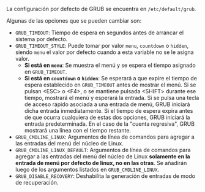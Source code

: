 La configuración por defecto de GRUB se encuentra en `/etc/default/grub`.

Algunas de las opciones que se pueden cambiar son:

- `GRUB_TIMEOUT`: Tiempo de espera en segundos antes de arrancar el sistema por defecto.
- `GRUB_TIMEOUT_STYLE`: Puede tomar por valor `menu`, `countdown` o `hidden`, siendo `menu` el valor por defecto cuando a esta variable no se le asigna valor.
	- **Si está en `menu`**: Se muestra el menú y se espera el tiempo asignado en `GRUB_TIMEOUT`.
	- **Si está en `countdown` o `hidden`**: Se esperará a que expire el tiempo de espera establecido en `GRUB_TIMEOUT` antes de mostrar el menú. Si se pulsan \<ESC> o \<F4>, o se mantiene pulsada \<SHIFT> durante ese tiempo, mostrará el menú y esperará la entrada. Si se pulsa una tecla de acceso rápido asociada a una entrada de menú, GRUB iniciará dicha entrada inmediatamente. Si el tiempo de espera expira antes de que ocurra cualquiera de estas dos opciones, GRUB iniciará la entrada predeterminada. En el caso de la "cuenta regresiva", GRUB mostrará una línea con el tiempo restante.
- `GRUB_CMDLINE_LINUX`: Argumentos de línea de comandos para agregar a las entradas del menú del núcleo de Linux.
- `GRUB_CMDLINE_LINUX_DEFAULT`: Argumentos de línea de comandos para agregar a las entradas del menú del núcleo de Linux **solamente en la entrada de menú por defecto de linux, no en las otras**. Se añadirán luego de los argumentos listados en `GRUB_CMDLINE_LINUX`.
- `GRUB_DISABLE_RECOVERY`: Deshabilita la generación de entradas de modo de recuperación.                                                                                                                                                           